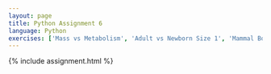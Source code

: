 ```yaml
---
layout: page
title: Python Assignment 6
language: Python
exercises: ['Mass vs Metabolism', 'Adult vs Newborn Size 1', 'Mammal Body Size 3']
---
```


{% include assignment.html %}
